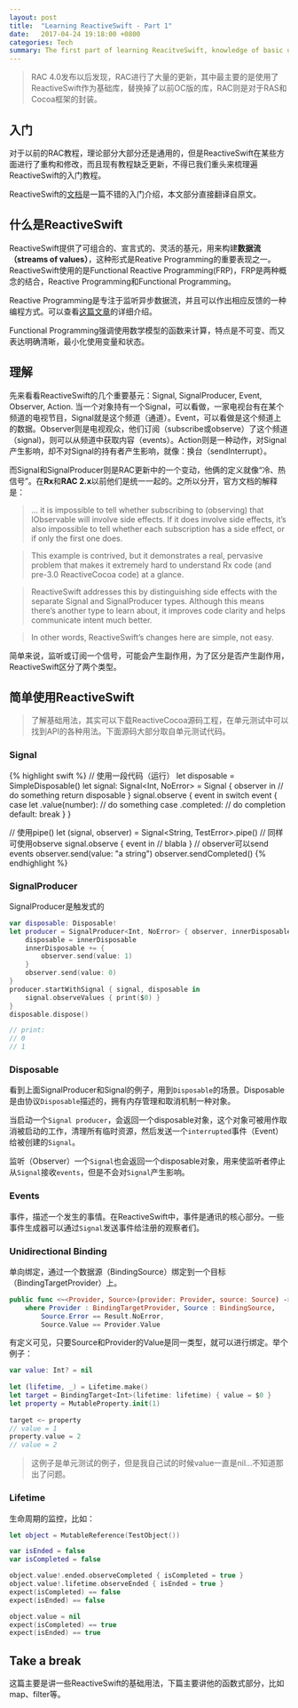 ```yaml
---
layout: post
title:  "Learning ReactiveSwift - Part 1"
date:   2017-04-24 19:18:00 +0800
categories: Tech
summary: The first part of learning ReacitveSwift, knowledge of basic usages.
---
```


> RAC 4.0发布以后发现，RAC进行了大量的更新，其中最主要的是使用了ReactiveSwift作为基础库，替换掉了以前OC版的库，RAC则是对于RAS和Cocoa框架的封装。

## 入门
对于以前的RAC教程，理论部分大部分还是通用的，但是ReactiveSwift在某些方面进行了重构和修改，而且现有教程缺乏更新，不得已我们重头来梳理遍ReactiveSwift的入门教程。

ReactiveSwift的[文档](http://reactivecocoa.io/reactiveswift/docs/latest/)是一篇不错的入门介绍，本文部分直接翻译自原文。

## 什么是ReactiveSwift
ReactiveSwift提供了可组合的、宣言式的、灵活的基元，用来构建**数据流（streams of values）**，这种形式是Reative Programming的重要表现之一。ReactiveSwift使用的是Functional Reactive Programming(FRP)，FRP是两种概念的结合，Reactive Programming和Functional Programming。

Reactive Programming是专注于监听异步数据流，并且可以作出相应反馈的一种编程方式。可以查看[这篇文章](https://gist.github.com/staltz/868e7e9bc2a7b8c1f754)的详细介绍。

Functional Programming强调使用数学模型的函数来计算，特点是不可变、而又表达明确清晰，最小化使用变量和状态。

## 理解
先来看看ReactiveSwift的几个重要基元：Signal, SignalProducer, Event, Observer, Action.
当一个对象持有一个Signal，可以看做，一家电视台有在某个频道的电视节目，Signal就是这个频道（通道）。Event，可以看做是这个频道上的数据。Observer则是电视观众，他们订阅（subscribe或observe）了这个频道（signal)，则可以从频道中获取内容（events）。Action则是一种动作，对Signal产生影响，却不对Signal的持有者产生影响，就像：换台（sendInterrupt）。

而Signal和SignalProducer则是RAC更新中的一个变动，他俩的定义就像“冷、热信号”。在**Rx**和**RAC 2.x**以前他们是统一一起的。之所以分开，官方文档的解释是：
> … it is impossible to tell whether subscribing to (observing) that IObservable will involve side effects. If it does involve side effects, it’s also impossible to tell whether each subscription has a side effect, or if only the first one does.

> This example is contrived, but it demonstrates a real, pervasive problem that makes it extremely hard to understand Rx code (and pre-3.0 ReactiveCocoa code) at a glance.

> ReactiveSwift addresses this by distinguishing side effects with the separate Signal and SignalProducer types. Although this means there’s another type to learn about, it improves code clarity and helps communicate intent much better.

> In other words, ReactiveSwift’s changes here are simple, not easy.

简单来说，监听或订阅一个信号，可能会产生副作用，为了区分是否产生副作用，ReactiveSwift区分了两个类型。

## 简单使用ReactiveSwift

> 了解基础用法，其实可以下载ReactiveCocoa源码工程，在单元测试中可以找到API的各种用法。下面源码大部分取自单元测试代码。

### Signal

{% highlight swift %}
// 使用一段代码（运行）
let disposable = SimpleDisposable()
let signal: Signal<Int, NoError> = Signal { observer in
    // do something
    return disposable
}
signal.observe { event in
    switch event {
        case let .value(number):
            // do something
        case .completed:
            // do completion
        default:
            break
    }
}

// 使用pipe()
let (signal, observer) = Signal<String, TestError>.pipe()
// 同样可使用observe
signal.observe { event in 
    // blabla
}
// observer可以send events
observer.send(value: "a string")
observer.sendCompleted()
{% endhighlight %}

### SignalProducer
SignalProducer是触发式的
```swift
var disposable: Disposable!
let producer = SignalProducer<Int, NoError> { observer, innerDisposable in
    disposable = innerDisposable
    innerDisposable += {
        observer.send(value: 1)
    }
    observer.send(value: 0)
}
producer.startWithSignal { signal, disposable in
    signal.observeValues { print($0) }
}
disposable.dispose()

// print:
// 0
// 1
```
### Disposable
看到上面SignalProducer和Signal的例子，用到`Disposable`的场景。Disposable是由协议`Disposable`描述的，拥有内存管理和取消机制一种对象。

当启动一个`Signal producer`，会返回一个disposable对象，这个对象可被用作取消被启动的工作，清理所有临时资源，然后发送一个`interrupted`事件（Event）给被创建的`Signal`。

监听（Observer）一个`Signal`也会返回一个disposable对象，用来使监听者停止从`Signal`接收`events`，但是不会对`Signal`产生影响。

### Events
事件，描述一个发生的事情。在ReactiveSwift中，事件是通讯的核心部分。一些事件生成器可以通过`Signal`发送事件给注册的观察者们。

### Unidirectional Binding
单向绑定，通过一个数据源（BindingSource）绑定到一个目标（BindingTargetProvider）上。
```swift
public func <~<Provider, Source>(provider: Provider, source: Source) -> Disposable? 
    where Provider : BindingTargetProvider, Source : BindingSource, 
        Source.Error == Result.NoError, 
        Source.Value == Provider.Value
```
有定义可见，只要Source和Provider的Value是同一类型，就可以进行绑定。举个例子：
```swift
var value: Int? = nil
        
let (lifetime, _) = Lifetime.make()
let target = BindingTarget<Int>(lifetime: lifetime) { value = $0 }
let property = MutableProperty.init(1)
        
target <~ property
// value = 1
property.value = 2
// value = 2
```

> 这例子是单元测试的例子，但是我自己试的时候value一直是nil...不知道那出了问题。


### Lifetime
生命周期的监控，比如：
```swift
let object = MutableReference(TestObject())

var isEnded = false
var isCompleted = false

object.value!.ended.observeCompleted { isCompleted = true }
object.value!.lifetime.observeEnded { isEnded = true }
expect(isCompleted) == false
expect(isEnded) == false

object.value = nil
expect(isCompleted) == true
expect(isEnded) == true
```

## Take a break
这篇主要是讲一些ReactiveSwift的基础用法，下篇主要讲他的函数式部分，比如map、filter等。